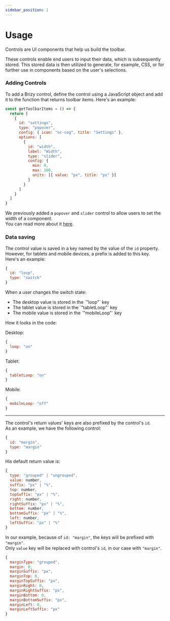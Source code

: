```yaml
---
sidebar_position: 1
---
```

# Usage
Controls are UI components that help us build the toolbar.

These controls enable end users to input their data, which is subsequently stored. This stored data is then utilized to generate, for example, CSS, or for further use in components based on the user's selections.

### Adding Controls
To add a Brizy control, define the control using a JavaScript object and add it to the function that returns toolbar items. Here's an example: <br/>

```js
const getToolbarItems = () => {
  return [
    {
      id: "settings",
      type: "popover",
      config: { icon: "nc-cog", title: "Settings" },
      options: [
        {
          id: "width",
          label: "Width",
          type: "slider",
          config: {
            min: 0,
            max: 100,
            units: [{ value: "px", title: "px" }]
          }
        }
      ]
    }
  ]
}
```

We previously added a `popover` and `slider` control to allow users to set the width of a component. <br/>
You can read more about it [here](./regular-control).

### Data saving

The control value is saved in a key named by the value of the `id` property. However, for tablets and mobile devices, a prefix is added to this key. Here's an example:
```js
{
  id: "loop",
  type: "switch"
}
```

When a user changes the switch state:
<ul>
 <li>The desktop value is stored in the `"loop"` key</li>
 <li>The tablet value is stored in the `"tabletLoop"` key</li>
 <li>The mobile value is stored in the `"mobileLoop"` key</li>
</ul>

How it looks in the code: <br/>

Desktop:
```js
{
  loop: "on"
}
```
Tablet:
```js
{
  tabletLoop: "on"
}
```
Mobile:
```js
{
  mobileLoop: "off"
}
```
---
The control's return values' keys are also prefixed by the control's `id`. <br/>
As an example, we have the following control:
```js
{
  id: "margin",
  type: "margin"
}
```
His default return value is:
```js
{
  type: "grouped" | "ungrouped",
  value: number,
  suffix: "px" | "%",
  top: number,
  topSuffix: "px" | "%",
  right: number,
  rightSuffix: "px" | "%",
  bottom: number,
  bottomSuffix: "px" | "%",
  left: number,
  leftSuffix: "px" | "%"
}
```
In our example, because of `id: "margin"`, the keys will be prefixed with `"margin"`. <br/>
Only `value` key will be replaced with control's `id`, in our case with `"margin"`.
```js
{
  marginType: "grouped",
  margin: 0,
  marginSuffix: "px",
  marginTop: 0,
  marginTopSuffix: "px",
  marginRight: 0,
  marginRightSuffix: "px",
  marginBottom: 0,
  marginBottomSuffix: "px",
  marginLeft: 0,
  marginLeftSuffix: "px"
}
```
